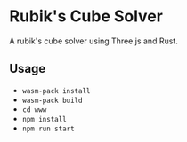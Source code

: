 # Rubik's Cube Solver
A rubik's cube solver using Three.js and Rust.

## Usage
- `wasm-pack install`
- `wasm-pack build`
- `cd www`
- `npm install`
- `npm run start`
